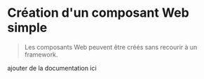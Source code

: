 # Création d'un composant Web simple

> Les composants Web peuvent être créés sans recourir à un framework.

ajouter de la documentation ici
